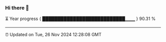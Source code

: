 ### Hi there 👋

⏳ Year progress { ███████████████████████████▁▁▁ } 90.31 %

---

⏰ Updated on Tue, 26 Nov 2024 12:28:08 GMT
